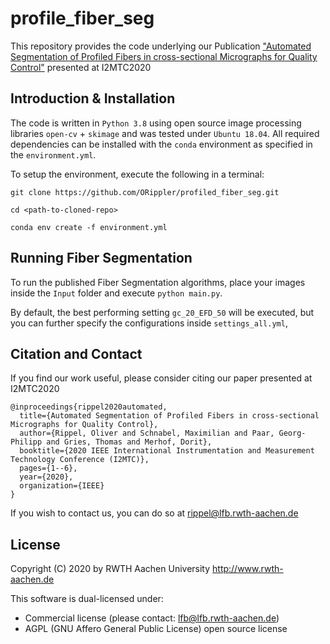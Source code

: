 # profile_fiber_seg

This repository provides the code underlying our Publication ["Automated Segmentation of Profiled Fibers in cross-sectional Micrographs for Quality Control"](https://ieeexplore.ieee.org/abstract/document/9128511) presented at I2MTC2020


## Introduction & Installation

The code is written in `Python 3.8` using open source image processing libraries `open-cv` + `skimage` and was tested under `Ubuntu 18.04`.
All required dependencies can be installed with the `conda` environment as specified in the `environment.yml`.

To setup the environment, execute the following in a terminal:

    git clone https://github.com/ORippler/profiled_fiber_seg.git

    cd <path-to-cloned-repo>

    conda env create -f environment.yml


## Running Fiber Segmentation

To run the published Fiber Segmentation algorithms, place your images inside the `Input` folder and execute `python main.py`.

By default, the best performing setting `gc_20_EFD_50` will be executed, but you can further specify the configurations inside `settings_all.yml`,

## Citation and Contact

If you find our work useful, please consider citing our paper presented at I2MTC2020

```
@inproceedings{rippel2020automated,
  title={Automated Segmentation of Profiled Fibers in cross-sectional Micrographs for Quality Control},
  author={Rippel, Oliver and Schnabel, Maximilian and Paar, Georg-Philipp and Gries, Thomas and Merhof, Dorit},
  booktitle={2020 IEEE International Instrumentation and Measurement Technology Conference (I2MTC)},
  pages={1--6},
  year={2020},
  organization={IEEE}
}
```

If you wish to contact us, you can do so at rippel@lfb.rwth-aachen.de

## License

Copyright (C) 2020 by RWTH Aachen University
http://www.rwth-aachen.de

This software is dual-licensed under:
* Commercial license (please contact: lfb@lfb.rwth-aachen.de)
* AGPL (GNU Affero General Public License) open source license
